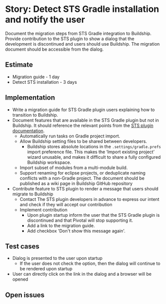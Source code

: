 # Story: Detect STS Gradle installation and notify the user

Document the migration steps from STS Gradle integration to Buildship. Provide contribution to the STS plugin to show a dialog that the development is discontinued and users should use Buildship. The migration document should be accessible from the dialog.

## Estimate

- Migration guide - 1 day
- Detect STS installation - 3 days

## Implementation

- Write a migration guide for STS Gradle plugin users explaining how to transition to Buildship.
- Document features that are available in the STS Gradle plugin but not in Buildship.
It should reference the relevant points from the [STS plugin documentation](https://github.com/spring-projects/eclipse-integration-gradle/wiki).
    - Automatically run tasks on Gradle project import.
    - Allow Buildship setting files to be shared between developers.
        - Buildship stores absolute locations in the `.settings/gradle.prefs` import preference file. This makes the ‘Import existing project’ wizard unusable, and makes it difficult to share a fully configured Buildship workspace.
    - Import subset of modules from a multi-module build.
    - Support renaming for eclipse projects, or deduplicate naming conflicts with a non-Gradle project.
The document should be published as a wiki page in Buildship GitHub repository
- Contribute feature to STS plugin to render a message that users should migrate to Buildship
    - Contact The STS plugin developers in advance to express our intent and check if they will accept our contribution
    - Implement contribution
        - Upon plugin startup inform the user that the STS Gradle plugin is discontinued and that Pivotal will stop supporting it.
        - Add a link to the migration guide.
        - Add checkbox 'Don't show this message again'.

## Test cases

- Dialog is presented to the user upon startup
     - If the user does not check the option, then the dialog will continue to be rendered upon startup
- User can directly click on the link in the dialog and a browser will be opened

## Open issues

